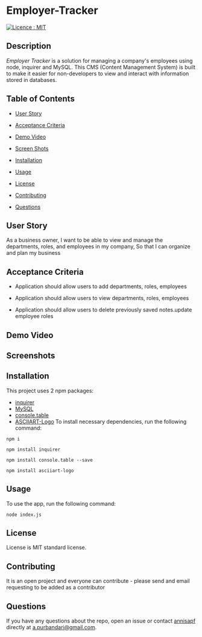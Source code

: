# Employer-Tracker

[![Licence : MIT](https://img.shields.io/badge/Licence-MIT-magenta.svg)](https://opensource.org/licences/MIT)
    
## Description
    
*Employer Tracker* is a solution for managing a company's employees using node, inquirer and MySQL. This CMS (Content Management System) is built to make it easier for non-developers to view and interact with information stored in databases. 
    
## Table of Contents 

* [User Story](#userstory)

* [Acceptance Criteria](#acceptancecriteria)

* [Demo Video](#demovideo)

* [Screen Shots](#screenshots)
    
* [Installation](#installation)
    
* [Usage](#usage)
    
* [License](#license)
    
* [Contributing](#contributing)
    
* [Questions](#questions)

## User Story

As a business owner, I want to be able to view and manage the departments, roles, and employees in my company, So that I can organize and plan my business

## Acceptance Criteria

* Application should allow users to add departments, roles, employees

* Application should allow users to view departments, roles, employees

* Application should allow users to delete previously saved notes.update employee roles

## Demo Video



## Screenshots


   
## Installation
    
This project uses 2 npm packages: 
* [inquirer](https://www.npmjs.com/package/inquirer)
* [MySQL](https://www.npmjs.com/package/mysql)
* [console.table](https://www.npmjs.com/package/console.table)
* [ASCIIART-Logo](https://www.npmjs.com/package/asciiart-logo)
To install necessary dependencies, run the following command:
    
```
npm i
```

```
npm install inquirer
```

```
npm install console.table --save
```

```
npm install asciiart-logo
```


## Usage
    
To use the app, run the following command:
    
```
node index.js
```

    
## License
License is MIT standard license.
        
## Contributing
    
It is an open project and everyone can contribute - please send and email requesting to be added as a contributor

    
## Questions
    
If you have any questions about the repo, open an issue or contact [annisapf](https://github.com/annisapf/) directly at a.purbandari@gmail.com.
